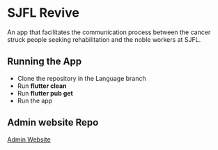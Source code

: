 # SJFL Revive

An app that facilitates the communication process between the cancer struck people seeking rehabilitation and the noble workers at SJFL.

## Running the App
* Clone the repository in the Language branch
* Run __flutter clean__
* Run __flutter pub get__
* Run the app

## Admin website Repo
[Admin Website](https://github.com/shivankar-p/St-Judes-admin)

